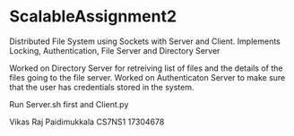 # ScalableAssignment2
Distributed File System using Sockets with Server and Client.
Implements Locking, Authentication, File Server and Directory Server

Worked on Directory Server for retreiving list of files and the details of the files going to the file server. Worked on Authenticaton Server to make sure that the user has credentials stored in the system. 

Run Server.sh first and Client.py

Vikas Raj Paidimukkala CS7NS1 17304678 
